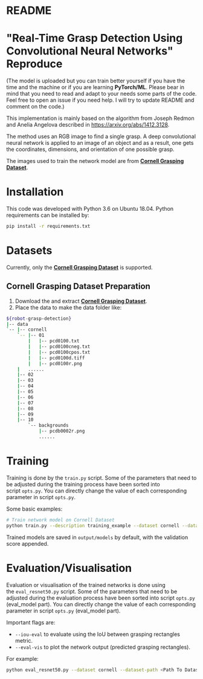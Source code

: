 # README

# **"Real-Time Grasp Detection Using Convolutional Neural Networks" Reproduce**

(The model is uploaded but you can train better yourself if you have the time and the machine or if you are learning **PyTorch/ML**. Please bear in mind that you need to read and adapt to your needs some parts of the code. Feel free to open an issue if you need help. I will try to update README and comment on the code.)

This implementation is mainly based on the algorithm from Joseph Redmon and Anelia Angelova described in https://arxiv.org/abs/1412.3128.

The method uses an RGB image to find a single grasp. A deep convolutional neural network is applied to an image of an object and as a result, one gets the coordinates, dimensions, and orientation of one possible grasp.

The images used to train the network model are from **[Cornell Grasping Dataset](https://www.kaggle.com/oneoneliu/cornell-grasp)**.

# **Installation**

This code was developed with Python 3.6 on Ubuntu 18.04. Python requirements can be installed by:

```bash
pip install -r requirements.txt
```

# **Datasets**

Currently, only the **[Cornell Grasping Dataset](https://www.kaggle.com/oneoneliu/cornell-grasp)** is supported.

## **Cornell Grasping Dataset Preparation**

1. Download the and extract **[Cornell Grasping Dataset](https://www.kaggle.com/oneoneliu/cornell-grasp)**.
2. Place the data to make the data folder like:

```bash
${robot-grasp-detection}
|-- data
`-- |-- cornell
    `-- |-- 01
        |   |-- pcd0100.txt
        |   |-- pcd0100cneg.txt
        |   |-- pcd0100cpos.txt
        |   |-- pcd0100d.tiff
        |   |-- pcd0100r.png
	|   ......
	|-- 02
	|-- 03
	|-- 04
	|-- 05
	|-- 06
	|-- 07
	|-- 08
	|-- 09
	|-- 10
        `-- backgrounds
            |-- pcdb0002r.png
            ......
```

# **Training**

Training is done by the `train.py` script. Some of the parameters that need to be adjusted during the training process have been sorted into script `opts.py`. You can directly change the value of each corresponding parameter in script `opts.py`. 

Some basic examples:

```bash
# Train network model on Cornell Dataset
python train.py --description training_example --dataset cornell --dataset-path <Path To Dataset> --use-rgb 1 --use-depth 0
```

Trained models are saved in `output/models` by default, with the validation score appended.

# **Evaluation/Visualisation**

Evaluation or visualisation of the trained networks is done using the `eval_resnet50.py` script. Some of the parameters that need to be adjusted during the evaluation process have been sorted into script `opts.py` (eval_model part). You can directly change the value of each corresponding parameter in script `opts.py` (eval_model part). 

Important flags are:

- `--iou-eval` to evaluate using the IoU between grasping rectangles metric.
- `--eval-vis` to plot the network output (predicted grasping rectangles).

For example:

```bash
python eval_resnet50.py --dataset cornell --dataset-path <Path To Dataset> --iou-eval --trained-network <Path to Trained Network> --eval-vis
```